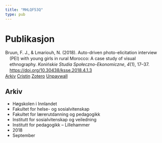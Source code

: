 ```yaml
---
title: "MHLQF53Q"
type: pub
---
```

<h1>Publikasjon</h1>
<article id="csl-bib-container-MHLQF53Q" class="csl-bib-container">
  <div class="csl-bib-body" style="line-height: 1.35; padding-left: 1em; text-indent:-1em;">
  <div class="csl-entry">Bruun, F. J., &amp; Lmariouh, N. (2018). Auto-driven photo-elicitation interview (PEI) with young girls in rural Morocco: A case study of visual ethnography. <i>Koni&#x144;skie Studia Spo&#x142;eczno-Ekonomiczne</i>, <i>4</i>(1), 17&#x2013;37. <a href="https://doi.org/10.30438/ksse.2018.4.1.3">https://doi.org/10.30438/ksse.2018.4.1.3</a></div>
</div>
  <div class="csl-bib-buttons">
    <a href="#taxonomy-article-MHLQF53Q" class="csl-bib-button">Arkiv</a>
    <a href="https://app.cristin.no/results/show.jsf?id=1610701" alt="Cristin URL" class="csl-bib-button">Cristin</a>
    <a href="http://zotero.org/groups/5402882/items/MHLQF53Q" alt="Zotero URL" class="csl-bib-button">Zotero</a>
    <a href="https://brage.inn.no/inn-xmlui/bitstream/11250/2647418/4/Bruun%20and%20Lmariouh%20Auto-driven%20photo-elicitation%20interview%20%28...%29.pdf" class="csl-bib-button">Unpaywall</a>
  </div>
  <div id="csl-bib-meta-container-MHLQF53Q"></div>
</article>
<div id="csl-bib-meta-MHLQF53Q" class="csl-bib-meta">
  <article id="taxonomy-article-MHLQF53Q" class="taxonomy-article">
    <h1>Arkiv</h1>
    <ul>
      <li>Høgskolen i Innlandet</li>
      <li>Fakultet for helse- og sosialvitenskap</li>
      <li>Fakultet for lærerutdanning og pedagogikk</li>
      <li>Institutt for sosialvitenskap og veiledning</li>
      <li>Institutt for pedagogikk – Lillehammer</li>
      <li>2018</li>
      <li>September</li>
    </ul>
  </article>
</div>
